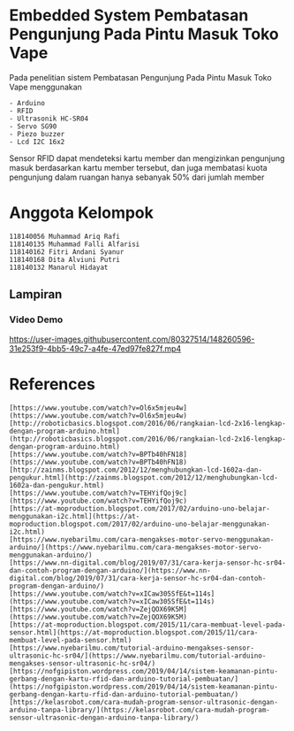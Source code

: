 # Embedded System Pembatasan Pengunjung Pada Pintu Masuk Toko Vape

Pada penelitian sistem Pembatasan Pengunjung Pada Pintu Masuk Toko Vape menggunakan 
```
- Arduino
- RFID
- Ultrasonik HC-SR04
- Servo SG90
- Piezo buzzer
- Lcd I2C 16x2 
```
Sensor RFID dapat mendeteksi kartu member dan mengizinkan pengunjung masuk berdasarkan kartu member tersebut, dan juga membatasi kuota pengunjung dalam ruangan hanya sebanyak 50% dari jumlah member

# Anggota Kelompok
```
118140056 Muhammad Ariq Rafi
118140135 Muhammad Falli Alfarisi
118140162 Fitri Andani Syanur
118140168 Dita Alviuni Putri
118140132 Manarul Hidayat
```

## Lampiran

### Video Demo
https://user-images.githubusercontent.com/80327514/148260596-31e253f9-4bb5-49c7-a4fe-47ed97fe827f.mp4



# References 
```
[https://www.youtube.com/watch?v=Ol6x5mjeu4w](https://www.youtube.com/watch?v=Ol6x5mjeu4w)
[http://roboticbasics.blogspot.com/2016/06/rangkaian-lcd-2x16-lengkap-dengan-program-arduino.html](http://roboticbasics.blogspot.com/2016/06/rangkaian-lcd-2x16-lengkap-dengan-program-arduino.html)
[https://www.youtube.com/watch?v=BPTb40hFN18](https://www.youtube.com/watch?v=BPTb40hFN18)
[http://zainms.blogspot.com/2012/12/menghubungkan-lcd-1602a-dan-pengukur.html](http://zainms.blogspot.com/2012/12/menghubungkan-lcd-1602a-dan-pengukur.html)
[https://www.youtube.com/watch?v=TEHYifQoj9c](https://www.youtube.com/watch?v=TEHYifQoj9c)
[https://at-moproduction.blogspot.com/2017/02/arduino-uno-belajar-menggunakan-i2c.html](https://at-moproduction.blogspot.com/2017/02/arduino-uno-belajar-menggunakan-i2c.html)
[https://www.nyebarilmu.com/cara-mengakses-motor-servo-menggunakan-arduino/](https://www.nyebarilmu.com/cara-mengakses-motor-servo-menggunakan-arduino/)
[https://www.nn-digital.com/blog/2019/07/31/cara-kerja-sensor-hc-sr04-dan-contoh-program-dengan-arduino/](https://www.nn-digital.com/blog/2019/07/31/cara-kerja-sensor-hc-sr04-dan-contoh-program-dengan-arduino/)
[https://www.youtube.com/watch?v=xICaw305SfE&t=114s](https://www.youtube.com/watch?v=xICaw305SfE&t=114s)
[https://www.youtube.com/watch?v=ZejQOX69K5M](https://www.youtube.com/watch?v=ZejQOX69K5M)
[https://at-moproduction.blogspot.com/2015/11/cara-membuat-level-pada-sensor.html](https://at-moproduction.blogspot.com/2015/11/cara-membuat-level-pada-sensor.html)
[https://www.nyebarilmu.com/tutorial-arduino-mengakses-sensor-ultrasonic-hc-sr04/](https://www.nyebarilmu.com/tutorial-arduino-mengakses-sensor-ultrasonic-hc-sr04/)
[https://nofgipiston.wordpress.com/2019/04/14/sistem-keamanan-pintu-gerbang-dengan-kartu-rfid-dan-arduino-tutorial-pembuatan/](https://nofgipiston.wordpress.com/2019/04/14/sistem-keamanan-pintu-gerbang-dengan-kartu-rfid-dan-arduino-tutorial-pembuatan/)
[https://kelasrobot.com/cara-mudah-program-sensor-ultrasonic-dengan-arduino-tanpa-library/](https://kelasrobot.com/cara-mudah-program-sensor-ultrasonic-dengan-arduino-tanpa-library/)
